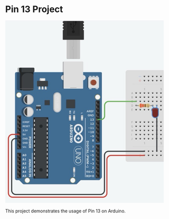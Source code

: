 # Pin 13 Project

![Pin 13 Circuit](pin13.jpeg)

This project demonstrates the usage of Pin 13 on Arduino. 
